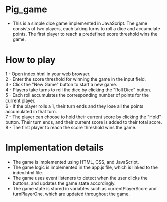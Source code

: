 # Pig_game

- This is a simple dice game implemented in JavaScript. The game consists of two players, each taking turns to roll a dice and accumulate points. The first player to reach a predefined score threshold wins the game.

# How to play
1 - Open index.html in your web browser. <br>
2 - Enter the score threshold for winning the game in the input field. <br>
3 - Click the "New Game" button to start a new game. <br> 
4 - Players take turns to roll the dice by clicking the "Roll Dice" button. <br>
5 - Each roll accumulates the corresponding number of points for the current player. <br> 
6 - If the player rolls a 1, their turn ends and they lose all the points accumulated in that turn. <br>
7 - The player can choose to hold their current score by clicking the "Hold" button. Their turn ends, and their current score is added to their total score. <br>
8 - The first player to reach the score threshold wins the game. <br>
# Implementation details
- The game is implemented using HTML, CSS, and JavaScript.<br>
-  The game logic is implemented in the app.js file, which is linked to the index.html file. <br>
-  The game uses event listeners to detect when the user clicks the buttons, and updates the game state accordingly. <br>
-  The game state is stored in variables such as currentPlayerScore and turnPlayerOne, which are updated throughout the game.

